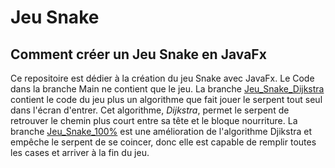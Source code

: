 # Jeu Snake

## Comment créer un Jeu Snake en JavaFx

Ce repositoire est dédier à la création du jeu Snake avec JavaFx. 
Le Code dans la branche Main ne contient que le jeu. La branche [Jeu_Snake_Dijkstra](https://github.com/kerestes/SnakeGameFx/tree/Jeu_Snake_Dijkstra) contient le code du jeu plus un algorithme que fait jouer le serpent tout seul dans l'écran d'entrer. Cet algorithme, *_Dijkstra_*, permet le serpent de retrouver le chemin plus court entre sa tête et le bloque nourriture. 
La branche [Jeu_Snake_100%](https://github.com/kerestes/SnakeGameFx/tree/Jeu_Snake_100%25) est une amélioration de l'algorithme Djikstra et empêche le serpent de se coincer, donc elle est capable de remplir toutes les cases et arriver à la fin du jeu.
